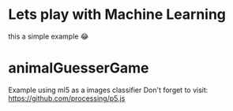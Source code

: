 # Lets play with Machine Learning
this a simple example  😂 
# animalGuesserGame
Example using ml5 as a images classifier
Don't forget to visit: https://github.com/processing/p5.js
